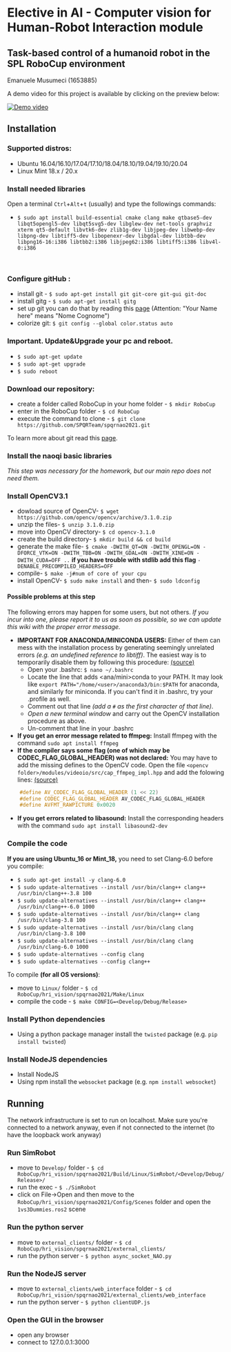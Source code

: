 # Elective in AI - Computer vision for Human-Robot Interaction module
## Task-based control of a humanoid robot in the SPL RoboCup environment


Emanuele Musumeci (1653885)

A demo video for this project is available by clicking on the preview below:

[![Demo video](https://img.youtube.com/vi/b0sAqXbuW9w/0.jpg)](https://www.youtube.com/watch?v=b0sAqXbuW9w "Task-based control of a humanoid robot in the SPL RoboCup environment")

## Installation


### Supported distros:
* Ubuntu 16.04/16.10/17.04/17.10/18.04/18.10/19.04/19.10/20.04
* Linux Mint 18.x / 20.x

### Install needed libraries
Open a terminal `Ctrl`+`Alt`+`t` (usually) and type the followings commands: <br>
* `$ sudo apt install build-essential cmake clang make qtbase5-dev libqt5opengl5-dev libqt5svg5-dev libglew-dev net-tools graphviz xterm qt5-default libvtk6-dev zlib1g-dev libjpeg-dev libwebp-dev libpng-dev libtiff5-dev libopenexr-dev libgdal-dev libtbb-dev libpng16-16:i386 libtbb2:i386 libjpeg62:i386 libtiff5:i386 libv4l-0:i386` 


<br>

### Configure gitHub :
  * install git - `$ sudo apt-get install git git-core git-gui git-doc`
  * install gitg - `$ sudo apt-get install gitg`
  * set up git you can do that by reading this [page](http://help.github.com/linux-set-up-git) (Attention: "Your Name here" means "Nome Cognome")
  * colorize git: `$ git config --global color.status auto`


### Important. Update&Upgrade your pc and reboot.
* `$ sudo apt-get update`
* `$ sudo apt-get upgrade`
* `$ sudo reboot`

### Download our repository:
  * create a folder called RoboCup in your home folder - `$ mkdir RoboCup`
  * enter in the RoboCup folder - `$ cd RoboCup`
  * execute the command to clone - `$ git clone https://github.com/SPQRTeam/spqrnao2021.git`

To learn more about git read this [page](http://www.codeschool.com/courses/try-git).


### Install the naoqi basic libraries
*This step was necessary for the homework, but our main repo does not need them.*

### Install OpenCV3.1
* dowload source of OpenCV- `$ wget https://github.com/opencv/opencv/archive/3.1.0.zip`
* unzip the files- `$ unzip 3.1.0.zip`
* move into OpenCV directory- `$ cd opencv-3.1.0`
* create the build directory- `$ mkdir build && cd build`
* generate the make file- `$ cmake -DWITH_QT=ON -DWITH_OPENGL=ON -DFORCE_VTK=ON -DWITH_TBB=ON -DWITH_GDAL=ON -DWITH_XINE=ON -DWITH_CUDA=OFF ..` **if you have trouble with stdlib add this flag** `-DENABLE_PRECOMPILED_HEADERS=OFF`
* compile- `$ make -j#num of core of your cpu`
* install OpenCV- `$ sudo make install` and then- `$ sudo ldconfig`

#### Possible problems at this step

The following errors may happen for some users, but not others. *If you incur into one, please report it to us as soon as possible, so we can update this wiki with the proper error message.*

* **IMPORTANT FOR ANACONDA/MINICONDA USERS:** Either of them can mess with the installation process by generating seemingly unrelated errors *(e.g. an undefined reference to libtiff)*. The easiest way is to temporarily disable them by following this procedure: [(source)](https://github.com/colmap/colmap/issues/188#issuecomment-440665679)
  - Open your .bashrc: `$ nano ~/.bashrc`
  - Locate the line that adds <ana/mini>conda to your PATH. It may look like `export PATH="/home/<user>/anaconda3/bin:$PATH` for anaconda, and similarly for miniconda. If you can't find it in .bashrc, try your .profile as well.
  - Comment out that line *(add a `#` as the first character of that line)*.
  - *Open a new terminal window* and carry out the OpenCV installation procedure as above.
  - Un-comment that line in your .bashrc
* **If you get an error message related to ffmpeg:** Install ffmpeg with the command `sudo apt install ffmpeg`
* **If the compiler says some flag (one of which may be CODEC_FLAG_GLOBAL_HEADER) was not declared:** You may have to add the missing defines to the OpenCV code. Open the file `<opencv folder>/modules/videoio/src/cap_ffmpeg_impl.hpp` and add the folowing lines: [(source)](https://stackoverflow.com/a/47005401)
```c++
    #define AV_CODEC_FLAG_GLOBAL_HEADER (1 << 22)
    #define CODEC_FLAG_GLOBAL_HEADER AV_CODEC_FLAG_GLOBAL_HEADER
    #define AVFMT_RAWPICTURE 0x0020
```
* **If you get errors related to libasound:** Install the corresponding headers with the command `sudo apt install libasound2-dev`

### Compile the code 
**If you are using Ubuntu_16 or Mint_18,** you need to set Clang-6.0 before you compile: 
* `$ sudo apt-get install -y clang-6.0 `
* `$ sudo update-alternatives --install /usr/bin/clang++ clang++ /usr/bin/clang++-3.8 100 `
* `$ sudo update-alternatives --install /usr/bin/clang++ clang++ /usr/bin/clang++-6.0 1000 `
* `$ sudo update-alternatives --install /usr/bin/clang++ clang /usr/bin/clang-3.8 100 `
* `$ sudo update-alternatives --install /usr/bin/clang clang /usr/bin/clang-3.8 100 `
* `$ sudo update-alternatives --install /usr/bin/clang clang /usr/bin/clang-6.0 1000 `
* `$ sudo update-alternatives --config clang `
* `$ sudo update-alternatives --config clang++ `

To compile **(for all OS versions)**:
* move to `Linux/` folder - `$ cd RoboCup/hri_vision/spqrnao2021/Make/Linux`
* compile the code - `$ make CONFIG=<Develop/Debug/Release>` 

### Install Python dependencies
* Using a python package manager install the `twisted` package (e.g. `pip install twisted`)

### Install NodeJS dependencies
* Install NodeJS
* Using npm install the `websocket` package (e.g. `npm install websocket`)

## Running

The network infrastructure is set to run on localhost. Make sure you're connected to a network anyway, even if not connected to the internet (to have the loopback work anyway)

### Run SimRobot
* move to `Develop/` folder - `$ cd RoboCup/hri_vision/spqrnao2021/Build/Linux/SimRobot/<Develop/Debug/Release>/`
* run the exec - `$ ./SimRobot` 
* click on File->Open and then move to the `RoboCup/hri_vision/spqrnao2021/Config/Scenes` folder and open the `1vs3Dummies.ros2` scene

### Run the python server
* move to `external_clients/` folder - `$ cd RoboCup/hri_vision/spqrnao2021/external_clients/`
* run the python server - `$ python async_socket_NAO.py`

### Run the NodeJS server
* move to `external_clients/web_interface` folder - `$ cd RoboCup/hri_vision/spqrnao2021/external_clients/web_interface`
* run the python server - `$ python clientUDP.js`

### Open the GUI in the browser
* open any browser
* connect to 127.0.0.1:3000


